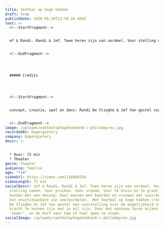 ```yaml
---
title: Voetbal op hoge hakken
draft: true
publishDate: 2020-05-20T12:58:24.404Z
text: >-
  <!--StartFragment-->


  ef & Randi. Randi & Jef. Twee heren zijn van oordeel. Voor stelling nemen. Voor pruiken. Voor vreemd. Voor té klein en té groot. Voor honden met een mening. Voor mannen met baarden en vrouwen met snorren. Tegen het onuitstaanbare van vooroordelen. Met Voetbal op hoge hakken creëren Randi De Vlieghe en Jef Van gestel een voorstelling over de mogelijkheid of de kracht te kunnen zijn wat je wil zijn. Over het opnieuw leren kijken naar de ‘ander’, en de durf voor hem of haar open te staan.


  <!--EndFragment-->




  ##### Credits




  <!--StartFragment-->


  concept, creatie, spel en dans: Randi De Vlieghe & Jef Van gestel coaching: Natascha Pire | kostuums: Maartje van Bourgognie | licht: Jeroen Doise | klank: Korneel Moreaux | productie: KOPERGIETERY


  <!--EndFragment-->
image: /uploads/voetbalophogehakken8-c-philedeprez.jpg
recordedAt: Kopergietery
company: Kopergietery
descr: |-
  

  * Duur: 72 min
  * Theater
genre: theater
audience: familie
age: "+14"
videoUrl: https://vimeo.com/116049338
videoLength: 72 min
socialDescr: Jef & Randi. Randi & Jef. Twee heren zijn van oordeel. Voor
  stelling nemen. Voor pruiken. Voor vreemd. Voor té klein en té groot. Voor
  honden met een mening. Voor mannen met baarden en vrouwen met snorren. Tegen
  het onuitstaanbare van vooroordelen.  Met Voetbal op hoge hakken creëren Randi
  De Vlieghe en Jef Van gestel een voorstelling over de mogelijkheid of de
  kracht te kunnen zijn wat je wil zijn. Over het opnieuw leren kijken naar de
  ‘ander’, en de durf voor hem of haar open te staan.
socialImage: /uploads/voetbalophogehakken8-c-philedeprez.jpg
---
```

